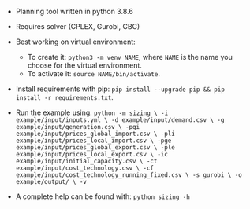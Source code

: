 - Planning tool written in python 3.8.6

- Requires solver (CPLEX, Gurobi, CBC)

- Best working on virtual environment:
    - To create it: `python3 -m venv NAME`, where `NAME` is the name you choose for the virtual environment.
    - To activate it: `source NAME/bin/activate`.

- Install requirements with pip: `pip install --upgrade pip && pip install -r requirements.txt`.

- Run the example using: 
    `
    python -m sizing \
    -i example/input/inputs.yml \
    -d example/input/demand.csv \
    -g example/input/generation.csv \
    -pgi example/input/prices_global_import.csv \
    -pli example/input/prices_local_import.csv \
    -pge example/input/prices_global_export.csv \
    -ple example/input/prices_local_export.csv \
    -ic example/input/initial_capacity.csv \
    -ct example/input/cost_technology.csv \
    -cf example/input/cost_technology_running_fixed.csv \
    -s gurobi \
    -o example/output/ \
    -v
    `
- A complete help can be found with: `python sizing -h`
